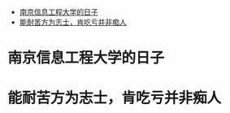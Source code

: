 <!-- TOC -->

- [南京信息工程大学的日子](#南京信息工程大学的日子)
- [能耐苦方为志士，肯吃亏并非痴人](#能耐苦方为志士肯吃亏并非痴人)

<!-- /TOC -->

# 南京信息工程大学的日子

# 能耐苦方为志士，肯吃亏并非痴人